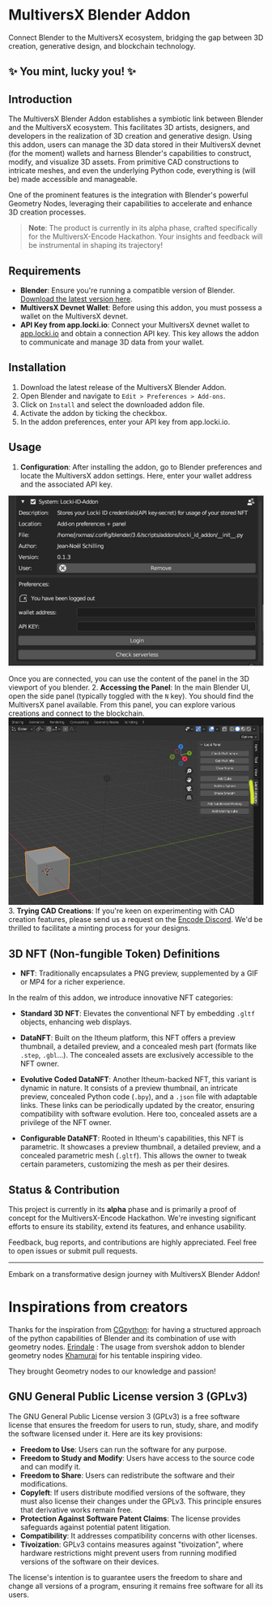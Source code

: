 # MultiversX Blender Addon

Connect Blender to the MultiversX ecosystem, bridging the gap between 3D creation, generative design, and blockchain technology. 

## ✨ You mint, lucky you! ✨

## Introduction

The MultiversX Blender Addon establishes a symbiotic link between Blender and the MultiversX ecosystem. This facilitates 3D artists, designers, and developers in the realization of 3D creation and generative design. Using this addon, users can manage the 3D data stored in their MultiversX devnet (for the moment) wallets and harness Blender's capabilities to construct, modify, and visualize 3D assets. From primitive CAD constructions to intricate meshes, and even the underlying Python code, everything is (will be) made accessible and manageable.

One of the prominent features is the integration with Blender's powerful Geometry Nodes, leveraging their capabilities to accelerate and enhance 3D creation processes.

> **Note**: The product is currently in its alpha phase, crafted specifically for the MultiversX-Encode Hackathon. Your insights and feedback will be instrumental in shaping its trajectory!

## Requirements

- **Blender**: Ensure you're running a compatible version of Blender. [Download the latest version here](https://www.blender.org/download/).
- **MultiversX Devnet Wallet**: Before using this addon, you must possess a wallet on the MultiversX devnet.
- **API Key from app.locki.io**: Connect your MultiversX devnet wallet to [app.locki.io](https://app.locki.io) and obtain a connection API key. This key allows the addon to communicate and manage 3D data from your wallet.

## Installation

1. Download the latest release of the MultiversX Blender Addon.
2. Open Blender and navigate to `Edit > Preferences > Add-ons`.
3. Click on `Install` and select the downloaded addon file.
4. Activate the addon by ticking the checkbox.
5. In the addon preferences, enter your API key from app.locki.io.

## Usage

1. **Configuration**: After installing the addon, go to Blender preferences and locate the MultiversX addon settings. Here, enter your wallet address and the associated API key.

![Enter your API KEY](images/enterapikey.png)

Once you are connected, you can use the content of the panel in the 3D viewport of you blender.
2. **Accessing the Panel**: In the main Blender UI, open the side panel (typically toggled with the `N` key). You should find the MultiversX panel available. From this panel, you can explore various creations and connect to the blockchain.
![Step2_Image](images/openpanel.png)
3. **Trying CAD Creations**: If you're keen on experimenting with CAD creation features, please send us a request on the [Encode Discord](https://discord.gg/encodeclub). We'd be thrilled to facilitate a minting process for your designs.

## 3D NFT (Non-fungible Token) Definitions

- **NFT**: Traditionally encapsulates a PNG preview, supplemented by a GIF or MP4 for a richer experience.

In the realm of this addon, we introduce innovative NFT categories:
  
- **Standard 3D NFT**: Elevates the conventional NFT by embedding `.gltf` objects, enhancing web displays.

- **DataNFT**: Built on the Itheum platform, this NFT offers a preview thumbnail, a detailed preview, and a concealed mesh part (formats like `.step`, `.gbl`...). The concealed assets are exclusively accessible to the NFT owner.
  
- **Evolutive Coded DataNFT**: Another Itheum-backed NFT, this variant is dynamic in nature. It consists of a preview thumbnail, an intricate preview, concealed Python code (`.bpy`), and a `.json` file with adaptable links. These links can be periodically updated by the creator, ensuring compatibility with software evolution. Here too, concealed assets are a privilege of the NFT owner.

- **Configurable DataNFT**: Rooted in Itheum's capabilities, this NFT is parametric. It showcases a preview thumbnail, a detailed preview, and a concealed parametric mesh (`.gltf`). This allows the owner to tweak certain parameters, customizing the mesh as per their desires.

## Status & Contribution

This project is currently in its **alpha** phase and is primarily a proof of concept for the MultiversX-Encode Hackathon. We're investing significant efforts to ensure its stability, extend its features, and enhance usability.

Feedback, bug reports, and contributions are highly appreciated. Feel free to open issues or submit pull requests.

---

Embark on a transformative design journey with MultiversX Blender Addon!

# Inspirations from creators 

Thanks for the inspiration from 
[CGpython](https://github.com/VictorStepanov): for having a structured approach of the python capabilities of Blender and its combination of use with geometry nodes.
[Erindale](https://github.com/Erindale) : The usage from svershok addon to blender geometry nodes 
[Khamurai](https://www.patreon.com/khamurai) for his tentable inspiring video.

They brought Geometry nodes to our knowledge and passion! 



## GNU General Public License version 3 (GPLv3)

The GNU General Public License version 3 (GPLv3) is a free software license that ensures the freedom for users to run, study, share, and modify the software licensed under it. Here are its key provisions:

- **Freedom to Use**: Users can run the software for any purpose.
- **Freedom to Study and Modify**: Users have access to the source code and can modify it.
- **Freedom to Share**: Users can redistribute the software and their modifications.
- **Copyleft**: If users distribute modified versions of the software, they must also license their changes under the GPLv3. This principle ensures that derivative works remain free.
- **Protection Against Software Patent Claims**: The license provides safeguards against potential patent litigation.
- **Compatibility**: It addresses compatibility concerns with other licenses.
- **Tivoization**: GPLv3 contains measures against "tivoization", where hardware restrictions might prevent users from running modified versions of the software on their devices.

The license's intention is to guarantee users the freedom to share and change all versions of a program, ensuring it remains free software for all its users.